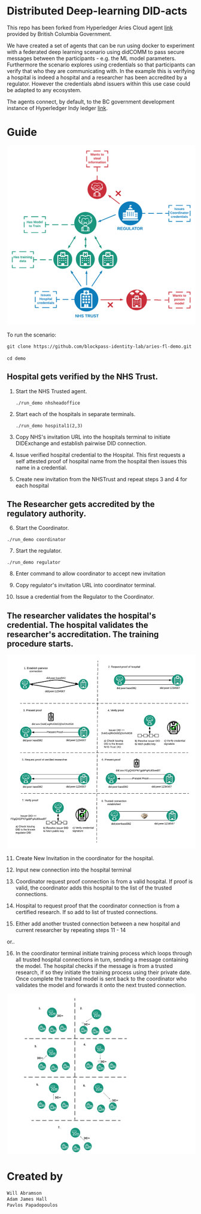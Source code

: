 # Distributed Deep-learning DID-acts

This repo has been forked from Hyperledger Aries Cloud agent [link](https://github.com/hyperledger/aries-cloudagent-python) provided by British Columbia Government.

We have created a set of agents that can be run using docker to experiment with a federated deep learning scenario using didCOMM to pass secure messages between the participants - e.g. the ML model parameters. Furthermore the scenario explores using credentials so that participants can verify that who they are communicating with. In the example this is verifying a hospital is indeed a hospital and a researcher has been accredited by a regulator. However the credentials abnd issuers within this use case could be adapted to any ecosystem.

The agents connect, by default, to the BC government development instance of Hyperledger Indy ledger [link](http://dev.bcovrin.vonx.io).



# Guide

![Full Aries Scenario](./figures/initialidea.png)

To run the scenario:

```
git clone https://github.com/blockpass-identity-lab/aries-fl-demo.git

cd demo
```

## Hospital gets verified by the NHS Trust.

1. Start the NHS Trusted agent.
    ```
    ./run_demo nhsheadoffice
    ```
2) Start each of the hospitals in separate terminals.
    ```
    ./run_demo hospital1(2,3)
    ```
3) Copy NHS's invitation URL into the hospitals terminal to initiate DIDExchange and establish pairwise DID connection.

4) Issue verified hospital credential to the Hospital. This first requests a self attested proof of hospital name from the hospital then issues this name in a credential.

5) Create new invitation from the NHSTrust and repeat steps 3 and 4 for each hospital

## The Researcher gets accredited by the regulatory authority.

6) Start the Coordinator.
```
./run_demo coordinator
```

7) Start the regulator.

```
./run_demo regulator
```

8) Enter command to allow coordinator to accept new invitation

9) Copy regulator's invitation URL into coordinator terminal.

10) Issue a credential from the Regulator to the Coordinator.


## The researcher validates the hospital's credential. The hospital validates the researcher's accreditation. The training procedure starts.

![Researcher and hospital verify respective credentials](./figures/trusted_connection.png)

11) Create New Invitation in the coordinator for the hospital.

12) Input new connection into the hospital terminal 

13) Coordinator request proof connection is from a valid hospital. If proof is valid, the coordinator adds this hospital to the list of the trusted connections.

14) Hospital to request proof that the coordinator connection is from a certified research. If so add to list of trusted connections.

15) Either add another trusted connection between a new hospital and current researcher by repeating steps 11 - 14
 
or..

16) In the coordinator terminal initiate training process which loops through all trusted hospital connections in turn, sending a message containing the model. The hospital checks if the message is from a trusted research, if so they initiate the training process using their private date. Once complete the trained model is sent back to the coordinator who validates the model and forwards it onto the next trusted connection.
 

![Researcher coordinates federated learning](./figures/VanillaFL.png)



# Created by

    Will Abramson
    Adam James Hall
    Pavlos Papadopoulos

